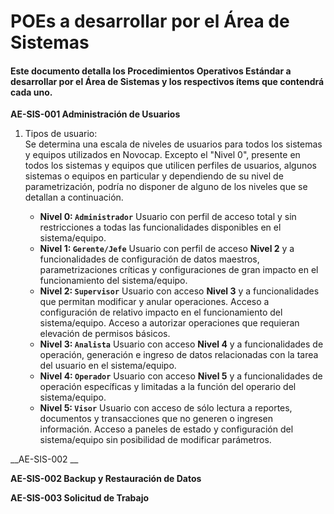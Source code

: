 # POEs a desarrollar por el Área de Sistemas #
#### Este documento detalla los Procedimientos Operativos Estándar a desarrollar por el Área de Sistemas y los respectivos ítems que contendrá cada uno. ###


__AE-SIS-001 Administración de Usuarios__
1. Tipos de usuario:   
Se determina una escala de niveles de usuarios para todos los sistemas y equipos utilizados en Novocap. 
Excepto el "Nivel 0", presente en todos los sistemas y equipos que utilicen perfiles de usuarios, algunos sistemas o equipos en particular y dependiendo de su nivel de parametrización, podría no disponer de alguno de los niveles que se detallan a continuación.

    * __Nivel 0: `Administrador`__ Usuario con perfil de acceso total y sin restricciones a todas las funcionalidades disponibles en el sistema/equipo.
    * __Nivel 1: `Gerente/Jefe`__ Usuario con perfil de acceso __Nivel 2__ y a funcionalidades de configuración de datos maestros, parametrizaciones críticas y configuraciones de gran impacto en el funcionamiento del sistema/equipo.
    * __Nivel 2: `Supervisor`__ Usuario con acceso __Nivel 3__ y a funcionalidades que permitan modificar y anular operaciones. Acceso a configuración de relativo impacto en el funcionamiento del sistema/equipo. Acceso a autorizar operaciones que requieran elevación de permisos básicos.
    * __Nivel 3: `Analista`__ Usuario con acceso __Nivel 4__ y a funcionalidades de operación, generación e ingreso de datos relacionadas con la tarea del usuario en el sistema/equipo.
    * __Nivel 4: `Operador`__ Usuario con acceso __Nivel 5__ y a funcionalidades de operación específicas y limitadas a la función del operario del sistema/equipo.
    * __Nivel 5: `Visor`__ Usuario con acceso de sólo lectura a reportes, documentos y transacciones que no generen o ingresen información. Acceso a paneles de estado y configuración del sistema/equipo sin posibilidad de modificar parámetros.
    
__AE-SIS-002 __
    
__AE-SIS-002 Backup y Restauración de Datos__

__AE-SIS-003 Solicitud de Trabajo__

